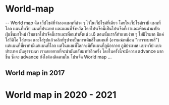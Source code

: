 # World-map
-- World map คือ เว็ปไซต์ที่จำลองเเผนที่ต่าง ๆ ไว้ในเว็ปไซต์ที่เดียว โดยในเว็ปไซต์เรามี เเผนที่โลก เเผนที่ทวีป แผนที่ประเทศ เเละเเผนที่จังหวัด 
โดยโปรเจ็คนี้เป็นโปรเจ็คที่เราเเละเพื่อนนำมาปัดฝุ่นขึ้นมาใหม่ เริ่มเเรกโปรเจ็คนี้เราเเละเพื่อนทำตั้งเเต่ ม.6 ตอนนั้นเราก็ทำเเบบง่าย ๆ ไม่มีไรมาก มีเเค่ใส่วีดิโอ ใส่เพลง 
เเละใส่รูปเเล้วคลิกที่รูปจะเป็นการเติมสีในเเผนที่ (อารมณ์เหมือน "การระบายสี") เเต่เเผนที่ที่เราทำมีเเค่เเผนที่โลก 
เเต่ในเเผนที่โลกจะมีทั้งเเผนที่ภูมิอากาศ ภูมิประเทศ เเบ่งทวีป เเบ่งประเทศ มันดูธรรมดา เราเลยอยากที่จะนำมันกลับมาทำอีกครั้ง โดยในครั้งนี้จะมีความ advance มากขึ้น 
ซึ่งจะ advance ยังไงต้องติดตามใน โปรเจ็ค World map ...
>
>
## World map in 2017
>
# World map in 2020 - 2021
>
